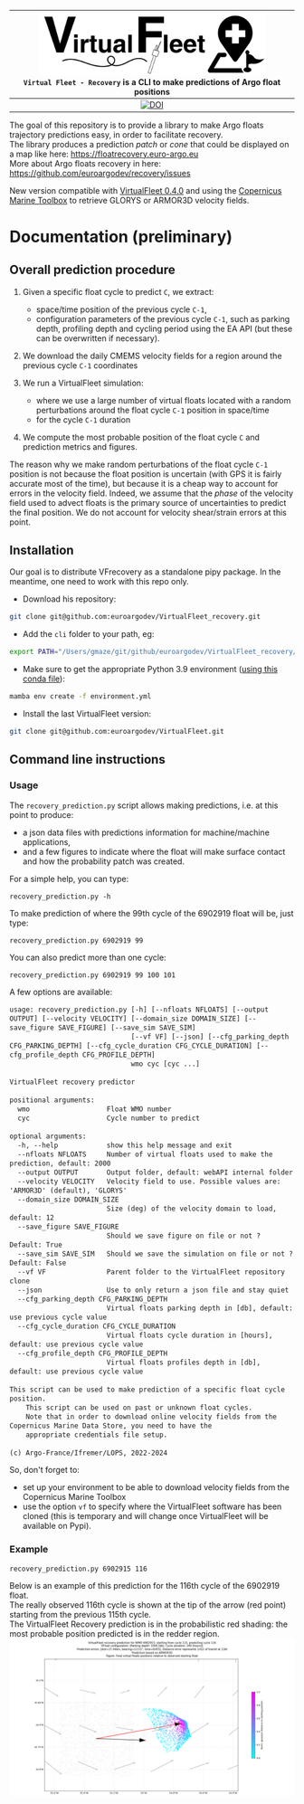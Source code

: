 |<img src="https://raw.githubusercontent.com/euroargodev/VirtualFleet_recovery/master/docs/img/logo-virtual-fleet-recovery.png" alt="VirtualFleet-Recovery logo" width="400"><br>``Virtual Fleet - Recovery`` is a CLI to make predictions of Argo float positions|
|:---------------------------------------------------------------------------------------------------------------------------------------------------------------------------------------------------------------------------------------------------------------:|
|                                                                                 [![DOI](https://zenodo.org/badge/543618989.svg)](https://zenodo.org/badge/latestdoi/543618989)                                                                                  |

The goal of this repository is to provide a library to make Argo floats trajectory predictions easy, in order to facilitate recovery.  
The library produces a prediction _patch_ or _cone_ that could be displayed on a map like here: https://floatrecovery.euro-argo.eu  
More about Argo floats recovery in here: https://github.com/euroargodev/recovery/issues

New version compatible with [VirtualFleet 0.4.0](https://virtualfleet.readthedocs.io/en/latest/whats-new.html#v0-4-0-2-feb-2024) and using the [Copernicus Marine Toolbox](https://help.marine.copernicus.eu/en/collections/5821001-python-library-api) to retrieve GLORYS or ARMOR3D velocity fields.

# Documentation (preliminary)

## Overall prediction procedure
1. Given a specific float cycle to predict ``C``, we extract:
   - space/time position of the previous cycle ``C-1``, 
   - configuration parameters of the previous cycle ``C-1``, such as parking depth, profiling depth and cycling period using the EA API (but these can be overwritten if necessary).

2. We download the daily CMEMS velocity fields for a region around the previous cycle ``C-1`` coordinates

3. We run a VirtualFleet simulation: 
   - where we use a large number of virtual floats located with a random perturbations around the float cycle ``C-1`` position in space/time
   - for the cycle ``C-1`` duration

4. We compute the most probable position of the float cycle ``C`` and prediction metrics and figures.

The reason why we make random perturbations of the float cycle ``C-1`` position is not because the float position is uncertain (with GPS it is fairly accurate most of the time), but because it is a cheap way to account for errors in the velocity field. Indeed, we assume that the _phase_ of the velocity field used to advect floats is the primary source of uncertainties to predict the final position. We do not account for velocity shear/strain errors at this point. 

## Installation

Our goal is to distribute VFrecovery as a standalone pipy package. In the meantime, one need to work with this repo only.

- Download his repository:
```bash
git clone git@github.com:euroargodev/VirtualFleet_recovery.git
```
- Add the ``cli`` folder to your path, eg:
```bash
export PATH="/Users/gmaze/git/github/euroargodev/VirtualFleet_recovery/cli:$PATH"
```
- Make sure to get the appropriate Python 3.9 environment ([using this conda file](environment.yml)):
```bash
mamba env create -f environment.yml
```
- Install the last VirtualFleet version:
```bash
git clone git@github.com:euroargodev/VirtualFleet.git
```

## Command line instructions

### Usage
The ``recovery_prediction.py`` script allows making predictions, i.e. at this point to produce:
- a json data files with predictions information for machine/machine applications,
- and a few figures to indicate where the float will make surface contact and how the probability patch was created. 

For a simple help, you can type:
```
recovery_prediction.py -h
```

To make prediction of where the 99th cycle of the 6902919 float will be, just type: 
```
recovery_prediction.py 6902919 99
```

You can also predict more than one cycle:
```
recovery_prediction.py 6902919 99 100 101
```

A few options are available:
```
usage: recovery_prediction.py [-h] [--nfloats NFLOATS] [--output OUTPUT] [--velocity VELOCITY] [--domain_size DOMAIN_SIZE] [--save_figure SAVE_FIGURE] [--save_sim SAVE_SIM]
                              [--vf VF] [--json] [--cfg_parking_depth CFG_PARKING_DEPTH] [--cfg_cycle_duration CFG_CYCLE_DURATION] [--cfg_profile_depth CFG_PROFILE_DEPTH]
                              wmo cyc [cyc ...]

VirtualFleet recovery predictor

positional arguments:
  wmo                   Float WMO number
  cyc                   Cycle number to predict

optional arguments:
  -h, --help            show this help message and exit
  --nfloats NFLOATS     Number of virtual floats used to make the prediction, default: 2000
  --output OUTPUT       Output folder, default: webAPI internal folder
  --velocity VELOCITY   Velocity field to use. Possible values are: 'ARMOR3D' (default), 'GLORYS'
  --domain_size DOMAIN_SIZE
                        Size (deg) of the velocity domain to load, default: 12
  --save_figure SAVE_FIGURE
                        Should we save figure on file or not ? Default: True
  --save_sim SAVE_SIM   Should we save the simulation on file or not ? Default: False
  --vf VF               Parent folder to the VirtualFleet repository clone
  --json                Use to only return a json file and stay quiet
  --cfg_parking_depth CFG_PARKING_DEPTH
                        Virtual floats parking depth in [db], default: use previous cycle value
  --cfg_cycle_duration CFG_CYCLE_DURATION
                        Virtual floats cycle duration in [hours], default: use previous cycle value
  --cfg_profile_depth CFG_PROFILE_DEPTH
                        Virtual floats profiles depth in [db], default: use previous cycle value

This script can be used to make prediction of a specific float cycle position.
    This script can be used on past or unknown float cycles.
    Note that in order to download online velocity fields from the Copernicus Marine Data Store, you need to have the
    appropriate credentials file setup.

(c) Argo-France/Ifremer/LOPS, 2022-2024
```

So, don't forget to:
- set up your environment to be able to download velocity fields from the Copernicus Marine Toolbox
- use the option ``vf`` to specify where the VirtualFleet software has been cloned (this is temporary and will change once VirtualFleet will be available on Pypi).

### Example

```
recovery_prediction.py 6902915 116
```
Below is an example of this prediction for the 116th cycle of the 6902919 float.  
The really observed 116th cycle is shown at the tip of the arrow (red point) starting from the previous 115th cycle.  
The VirtualFleet Recovery prediction is in the probabilistic red shading: the most probable position predicted is in the redder region.
![Figure](docs/img/vfrecov_predictions_recap_VELARMOR3D_NF2000_CYCDUR240_PDPTH1000.png)
